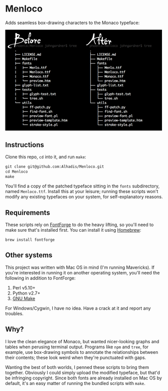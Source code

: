Menloco
=======

Adds seamless box-drawing characters to the Monaco typeface:

<img src="result.png" width="500" alt="Before &amp; after" />


Instructions
------------
Clone this repo, `cd` into it, and run `make`:

    git clone git@github.com:Alhadis/Menloco.git
    cd Menloco
    make

You'll find a copy of the patched typeface sitting in the `fonts` subdirectory,
named `Menloco.ttf`. Install this at your leisure; running these scripts won't
modify any existing typefaces on your system, for self-explanatory reasons.



Requirements
------------
These scripts rely on [FontForge](https://fontforge.github.io/) to do the heavy
lifting, so you'll need to make sure that's installed first. You can install it
using [Homebrew](http://brew.sh/):

    brew install fontforge



Other systems
-------------
This project was written with Mac OS in mind (I'm running Mavericks). If you're
interested in running it on another operating system, you'll need the following
in addition to FontForge:

1. Perl v5.10+
2. Python v2.7+
3. [GNU Make](https://www.gnu.org/software/make/manual/make.html)

For Windows/Cygwin, I have no idea. Have a crack at it and report any troubles.



Why?
----
I love the clean elegance of Monaco, but wanted nicer-looking graphs and tables
when perusing terminal output. Programs like `npm` and `tree`, for example, use
box-drawing symbols to annotate the relationships between their contents; these
look weird when they're punctuated with gaps.

Wanting the best of both worlds, I penned these scripts to bring them together.
Obviously I could simply upload the modified typeface, but that'd be infringing
copyright. Since both fonts are already installed on Mac OS by default, it's an
easy matter of running the bundled scripts with `make`.
